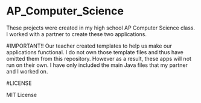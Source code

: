 # AP_Computer_Science
These projects were created in my high school AP Computer Science class. I worked with a partner to create these two applications. 

#IMPORTANT!!
Our teacher created templates to help us make our applications functional. I do not own those template files and thus have omitted them from this repository. However as a result, these apps will not run on their own. I have only included the main Java files that my partner and I worked on. 

#LICENSE

MIT License